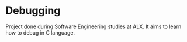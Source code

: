 # Debugging
Project done during Software Engineering studies at ALX. It aims to learn how to debug in C language.
